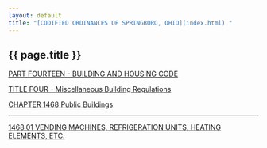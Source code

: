 ```yaml
---
layout: default 
title: "[CODIFIED ORDINANCES OF SPRINGBORO, OHIO](index.html) "
---
```


{{ page.title }}
----------------

[PART FOURTEEN - BUILDING AND HOUSING CODE](561ca412.html)

[TITLE FOUR - Miscellaneous Building Regulations](5700a412.html)

[CHAPTER 1468 Public Buildings](593aa412.html)

---

[1468.01 VENDING MACHINES, REFRIGERATION UNITS, HEATING ELEMENTS,
ETC.](5945a412.html)
